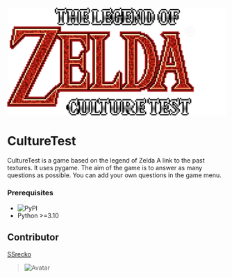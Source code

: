 ![Logo](resources/icon.png)
# CultureTest

CultureTest is a game based on the legend of Zelda A link to the past textures. It uses pygame. The aim of the game is to answer as many questions as possible. You can add your own questions in the game menu.

### Prerequisites
- ![PyPI](https://img.shields.io/pypi/v/pygame.svg?label=pygame)
- Python >=3.10


## Contributor
[SSrecko](https://github.com/SSrecko)
> ![Avatar](https://avatars.githubusercontent.com/u/149122185?v=1)
